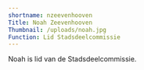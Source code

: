```yaml
---
shortname: nzeevenhooven
Title: Noah Zeevenhooven
Thumbnail: /uploads/noah.jpg
Function: Lid Stadsdeelcommissie
---
```

Noah is lid van de Stadsdeelcommissie.
